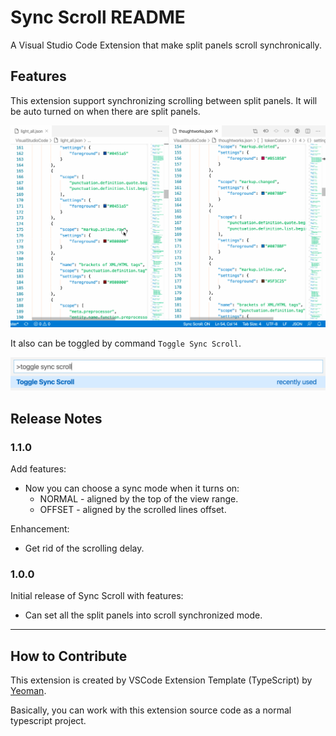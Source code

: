 # Sync Scroll README

A Visual Studio Code Extension that make split panels scroll synchronically.

## Features

This extension support synchronizing scrolling between split panels. It will be auto turned on when there are split panels.

![Scroll synchronically when toggle on](./feature.gif)

It also can be toggled by command `Toggle Sync Scroll`.

![Scroll synchronically when toggle on](./screenshot-command.png)

## Release Notes

### 1.1.0

Add features:

- Now you can choose a sync mode when it turns on:
  - NORMAL - aligned by the top of the view range.
  - OFFSET - aligned by the scrolled lines offset.

Enhancement:

- Get rid of the scrolling delay.
  
### 1.0.0

Initial release of Sync Scroll with features:

* Can set all the split panels into scroll synchronized mode.

-----------------------------------------------------------------------------------------------------------

## How to Contribute

This extension is created by VSCode Extension Template (TypeScript) by [Yeoman](https://vscode.readthedocs.io/en/latest/extensions/yocode/).

Basically, you can work with this extension source code as a normal typescript project.

